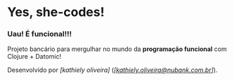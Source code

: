 # Yes, she-codes!

### Uau! É funcional!!! 

Projeto bancário para mergulhar no mundo da **programação funcional** com Clojure + Datomic!


Desenvolvido por *[kathiely oliveira]* (*[kathiely.oliveira@nubank.com.br]*).